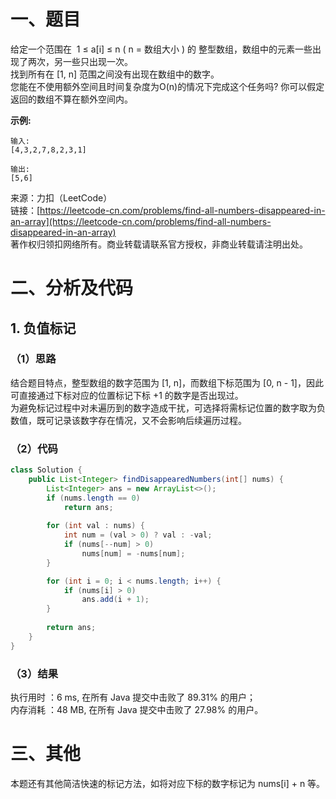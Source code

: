 # 一、题目
给定一个范围在  1 ≤ a[i] ≤ n ( n = 数组大小 ) 的 整型数组，数组中的元素一些出现了两次，另一些只出现一次。   
找到所有在 [1, n] 范围之间没有出现在数组中的数字。   
您能在不使用额外空间且时间复杂度为O(n)的情况下完成这个任务吗? 你可以假定返回的数组不算在额外空间内。   
   
**示例:**
```
输入:
[4,3,2,7,8,2,3,1]

输出:
[5,6]
```
来源：力扣（LeetCode）   
链接：[https://leetcode-cn.com/problems/find-all-numbers-disappeared-in-an-array](https://leetcode-cn.com/problems/find-all-numbers-disappeared-in-an-array)   
著作权归领扣网络所有。商业转载请联系官方授权，非商业转载请注明出处。   
# 二、分析及代码    
## 1. 负值标记
### （1）思路 
结合题目特点，整型数组的数字范围为 [1, n]，而数组下标范围为 [0, n - 1]，因此可直接通过下标对应的位置标记下标 +1 的数字是否出现过。   
为避免标记过程中对未遍历到的数字造成干扰，可选择将需标记位置的数字取为负数值，既可记录该数字存在情况，又不会影响后续遍历过程。    
### （2）代码  
```Java
class Solution {
    public List<Integer> findDisappearedNumbers(int[] nums) {
        List<Integer> ans = new ArrayList<>();
        if (nums.length == 0)
            return ans;
        
        for (int val : nums) {
            int num = (val > 0) ? val : -val;
            if (nums[--num] > 0)
                nums[num] = -nums[num];
        }

        for (int i = 0; i < nums.length; i++) {
            if (nums[i] > 0)
                ans.add(i + 1);
        }
        
        return ans;
    }
}
```
### （3）结果
执行用时 ：6 ms, 在所有 Java 提交中击败了 89.31% 的用户；  
内存消耗 ：48 MB, 在所有 Java 提交中击败了 27.98% 的用户。  
# 三、其他
本题还有其他简洁快速的标记方法，如将对应下标的数字标记为 nums[i] + n 等。   

